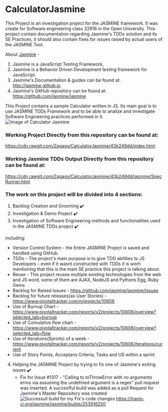 # CalculatorJasmine
This Project is an investigation project for the JASMINE framework.
It was create for Software engineering class 22916 in the Open University.
This project contain documentation regarding Jasmine's TDDs solution and its SE Practices,
it should also contain fixes for issues raised by actual users of the JASMINE Tool.

About [Jasmine](https://github.com/jasmine/jasmine) - 
1. Jasmine is a JavaScript Testing Framework,
2. Jasmine is a Behavior Driven Development testing framework for JavaScript.
3. Jasmine's Documentation & guides can be found at: http://jasmine.github.io
4. Jasmine's GitHub repository can be found at: https://github.com/jasmine/jasmine


This Project contains a sample Calculator written in JS.
Its main goal is to use JASMINE TDDs Framework and to be able to analize and investigate Software Engineering practices performed in it.
![Image of Calculator Jasmine](https://image.ibb.co/gPnDFk/logo.png)

### Working Project Directly from this repository can be found at:
https://cdn.rawgit.com/Zagagy/CalculatorJasmine/43b249dd/index.html

### Working Jasmine TDDs Output Directly from this repository can be found at:
https://cdn.rawgit.com/Zagagy/CalculatorJasmine/43b249dd/jasmine/SpecRunner.html


### The work on this project will be divided into 4 sections:
1. Backlog Creation and Grooming :heavy_check_mark:
2. Investigation & Demo Project :heavy_check_mark:
3. Investigation of Software Engineering methods and functionalities used in the JASMINE TDDs project :heavy_check_mark:

including:

- Version Control System - the Entire JASMINE Project is saved and handled using GitHub.
- TDDs - The project's main purpose is to give TDD abilities to JS Developers - even if it wasnt constructed with TDDs it is worh mentioning that this is the main SE practice this project is talking about.
- Reuse - This project reuses multiple existing technologies from the web and JS word, some of them are AJAX, NodeJS and Pythons Egg, Ruby Gems
- Backlog for Raised issues - https://github.com/jasmine/jasmine/issues
- Backlog for future releases(as User Stories) - https://www.pivotaltracker.com/n/projects/10606
- Use of Burnup Chart - https://www.pivotaltracker.com/reports/v2/projects/10606/overview?selected_tab=burnup
- Use of Comulative flow chart - https://www.pivotaltracker.com/reports/v2/projects/10606/overview?selected_tab=flow
- Use of Iterations(Sprints) of a week - https://www.pivotaltracker.com/reports/v2/projects/10606/iterations/current
- Use of Story Points, Acceptans Criteria, Tasks and US within a sprint
      
4. Helping the JASMINE Project by trying to fix one of Jasmine's exiting issues :heavy_check_mark:
    * Fix for Issue #1317 - "Calling to toThrowError with no arguments erros via assuming the undefined argument is a regex" pull request was inserted.
    A succesfful build was added as a pull Request for Jasmine's Master Repository was created
    ![Successull build for my Fix's code changes](http://i.imgur.com/g6H9YGe.png)
    https://travis-ci.org/jasmine/jasmine/builds/253916250




